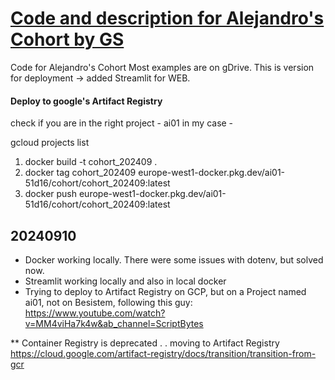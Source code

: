 # [Code and description for Alejandro's Cohort by GS](https://course.alejandro-ao.com/)

Code for Alejandro's Cohort
Most examples are on gDrive.
This is version for deployment -> added Streamlit for WEB.

#### Deploy to google's Artifact Registry

check if you are in the right project - ai01 in my case -

gcloud projects list

1. docker build -t cohort_202409 .
2. docker tag cohort_202409 europe-west1-docker.pkg.dev/ai01-51d16/cohort/cohort_202409:latest
3. docker push europe-west1-docker.pkg.dev/ai01-51d16/cohort/cohort_202409:latest

## 20240910

- Docker working locally. There were some issues with dotenv, but solved now.
- Streamlit working locally and also in local docker
- Trying to deploy to Artifact Registry on GCP, but on a Project named ai01, not on Besistem, following this guy: https://www.youtube.com/watch?v=MM4viHa7k4w&ab_channel=ScriptBytes

\*\* Container Registry is deprecated . . moving to Artifact Registry
https://cloud.google.com/artifact-registry/docs/transition/transition-from-gcr
